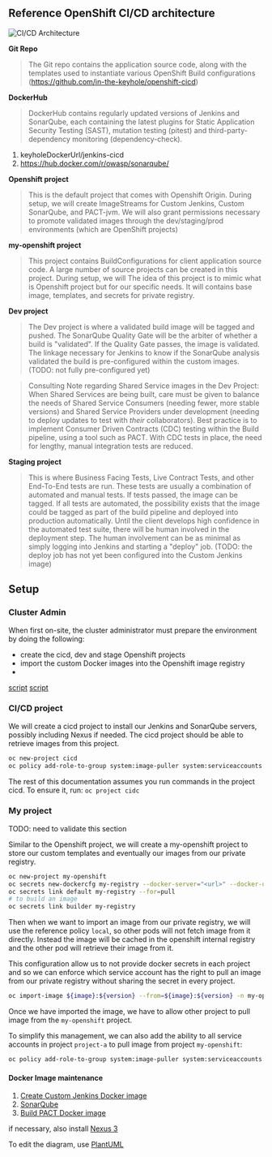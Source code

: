 ## Reference OpenShift CI/CD architecture

![CI/CD Architecture](http://www.plantuml.com/plantuml/png/06re408pKM2qus_nYtVSjwStlZcHIF70FG5pv_t-gvWGmH75-wsPqJ1p7YxNItzw0TG0LgnKhKXVpsk4tEBN78q2h30CguWJY7mB0WPZBXfLo9tFL0921vb-ro0uOjbj08000WAs-VxW5CavYViMxVdV0Ws5Q5Z5hsA2z2o4YDu2k_6QK5eVOJypOy3bpIftmyVggUYRFeaI-uSsHxqOvLk15Ztf_dluV_ED8oxwbpZ1xYPf9TyGaPi5yMW6v1Zs5w0hOm4T7qyQ1IQQq-TWGlzL_MR55uE9y2_P7C8loyqJOKlmKjWgLJUz9Nc_2bWGy1zNY1BzYk8R9N_IwbDYAcd3_45Jyef9hYgkdx-I5PhkH_ORuO6lISc6x1RPJvftNA7EU8KSZhxTX-vnOvAxWtIW0FI9zdsYunJhuS37NshNKyFwntCyBpKPcJ3XW3RtL1s6sX3OYI0mT7ml57Ky1njZ8TZtIaIEp30C0)

**Git Repo**
> The Git repo contains the application source code, along with the templates used to instantiate various OpenShift Build configurations  (https://github.com/in-the-keyhole/openshift-cicd)

**DockerHub**
> DockerHub contains regularly updated versions of Jenkins and SonarQube, each containing the latest plugins for Static Application Security Testing (SAST), mutation testing (pitest) and third-party-dependency monitoring (dependency-check).  
1. keyholeDockerUrl/jenkins-cicd
1. https://hub.docker.com/r/owasp/sonarqube/

**Openshift project**
> This is the default project that comes with Openshift Origin. During setup, we will create ImageStreams for Custom Jenkins, Custom SonarQube, and PACT-jvm. We will also grant permissions necessary to promote validated images through the dev/staging/prod environments (which are OpenShift projects)

**my-openshift project**
> This project contains BuildConfigurations for client application source code. A large number of source projects can be created in this project.  During setup, we will The idea of this project is to mimic what is Openshift project but for our specific needs. It will contains base image, templates, and secrets for private registry.

**Dev project**
> The Dev project is where a validated build image will be tagged and pushed. The SonarQube Quality Gate will be the arbiter of whether a build is "validated". If the Quality Gate passes, the image is validated. The linkage necessary for Jenkins to know if the SonarQube analysis validated the build is pre-configured within the custom images. (TODO: not fully pre-configured yet)

> Consulting Note regarding Shared Service images in the Dev Project: When Shared Services are being built, care must be given to balance the needs of Shared Service Consumers (needing fewer, more stable versions) and Shared Service Providers under development (needing to deploy updates to test with *their* collaborators).  Best practice is to implement Consumer Driven Contracts (CDC) testing within the Build pipeline, using a tool such as PACT. With CDC tests in place, the need for lengthy, manual integration tests are reduced.


**Staging project**
> This is where Business Facing Tests, Live Contract Tests, and other End-To-End tests are run. These tests are usually a combination of automated and manual tests. If tests passed, the image can be tagged. If all tests are automated, the possibility exists that the image could be tagged as part of the build pipeline and deployed into production automatically. Until the client develops high confidence in the automated test suite, there will be human involved in the deployment step. The human involvement can be as minimal as simply logging into Jenkins and starting a "deploy" job. (TODO: the deploy job has not yet been configured into the Custom Jenkins image)



## Setup
### Cluster Admin 
When first on-site, the cluster administrator must prepare the environment by doing the following:
- create the cicd, dev and stage Openshift projects 
- import the custom Docker images into the Openshift image registry
- 

[script](cluster-administration.md)
[script](cluster-cleanup.md)

### CI/CD project

We will create a cicd project to install our Jenkins and SonarQube servers, possibly including Nexus if needed.
The cicd project should be able to retrieve images from this project.

```sh
oc new-project cicd
oc policy add-role-to-group system:image-puller system:serviceaccounts:cicd -n my-openshift
```

The rest of this documentation assumes you run commands in the project cicd. To ensure it, run: `oc project cidc`

### My project
TODO: need to validate this section

Similar to the Openshift project, we will create a my-openshift project to store our custom templates and eventually our images from our private registry.

```sh
oc new-project my-openshift
oc secrets new-dockercfg my-registry --docker-server="<url>" --docker-username="<username>" --docker-password="<password>" --docker-email="<email>"
oc secrets link default my-registry --for=pull
# to build an image
oc secrets link builder my-registry
```

Then when we want to import an image from our private registry, we will use the reference policy `local`, so other pods will not fetch image from it directly. Instead the image will be cached in the openshift internal registry and the other pod will retrieve their image from it.

This configuration allow us to not provide docker secrets in each project and so we can enforce which service account has the right to pull an image from our private registry without sharing the secret in every project.

```sh
oc import-image ${image}:${version} --from=${image}:${version} -n my-openshift -reference-policy=local --confirm
```

Once we have imported the image, we have to allow other project to pull image from the `my-openshift` project.

To simplify this management, we can also add the ability to all service accounts in project `project-a` to pull image from project `my-openshift`:

```sh
oc policy add-role-to-group system:image-puller system:serviceaccounts:project-a -n my-openshift
```




#### Docker Image maintenance

1. [Create Custom Jenkins Docker image](https://github.com/in-the-keyhole/openshift-jenkins-s2i)
1. [SonarQube](https://github.com/OWASP/sonarqube)
1. [Build PACT Docker image](https://github.com/in-the-keyhole/openshift-cicd/blob/master/images/pact-s2i.md)

if necessary, also install [Nexus 3](https://github.com/arnaud-deprez/nexus3-docker)

To edit the diagram, use [PlantUML](http://www.plantuml.com/plantuml/uml/bLFBJiCm4BpdAopkKU-eL4MjnEC2A0SE2277NbBJ-25dZLGX_fsrIHESLWLyiB8pQy_iUhFia7iCkYtGEeQMrHRHQYQL1u7AcgBRAkEuvvevBhQyWGftBR185t7Zfg6mKSYU2jQlURsu8i23i_DPlHZm2rf3KB8x1wRRg5Ta2Dgr7A7xmLOsU05CM0a9VKxxA2cjs8BVX3eNNYVuEjGdbHylgtjICDm_X1gOqbHOho9Q6oGxitjpfMX3X-3Fs4VAcDWOyd8ROstEspVA_gqHLKfEHhgZLDwZQJVqBjVNknVx7mjq_a2RiDEYGWcPowvkPglrN_HkmT1WvU_TlyRnruRt2KAJsoZJJ52IbaN2uaZEorJ5EGlTzxNZq1nG54GirJIYOnEFa2aioqLqHt0TL2jd4bnhTpdVUwKSygSjJev7qnCktbXwrMmmEquVYTuZGqf_HUG_YoKOIV_q5m00)
